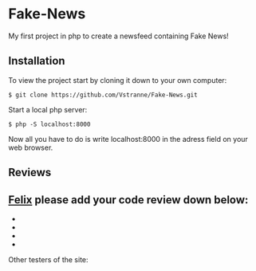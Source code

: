 # Fake-News

My first project in php to create a newsfeed containing Fake News!


## Installation
To view the project start by cloning it down to your own computer:
```
$ git clone https://github.com/Vstranne/Fake-News.git
```
Start a local php server:
```
$ php -S localhost:8000
```
Now all you have to do is write localhost:8000 in the adress field on your web browser.

## Reviews

<a href="https://github.com/felixgren">Felix</a> please add your code review down below:
-
-
-
-
-

Other testers of the site:


